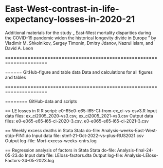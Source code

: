 # East-West-contrast-in-life-expectancy-losses-in-2020-21

Additional materials for the study „ East-West mortality disparities during the COVID-19 pandemic widen the historical longevity divide in Europe ” by Vladimir M. Shkolnikov, Sergey Timonin, Dmitry Jdanov, Nazrul Islam, and David A. Leon


=====================================================================

====== GitHub-figure and table data
Data and calculations for all figures and tables 


=====================================================================

======== GitHub-data and scripts

== LE losses in R
R script: e0-65e0-e65-l65-CI-from-ex_ci-vs-csv3.R
Input data files: ex_ci2005_2020-vs3.csv,  ex_ci2005_2021-vs3.csv
Output data files: e0-e065-e65-l65-ci-2020-3.csv,  e0-e065-e65-l65-ci-2021-3.csv

== Weekly excess deaths in Stata
Stata do-file: Analysis-weeks-East-West-stdp-FIN1.do
Input data file: stmf-21-Oct-2022-vs-plus-RUS2021.csv
Output log-file: Mort-excess-weeks-cntrs.log

== Regression analysis of factors in Stata
Stata do-file: Analysis-final-24-05-23.do
Input data file: LEloss-factors.dta
Output log-file: Analysis-LEloss-Factors-24-05-2023.log
